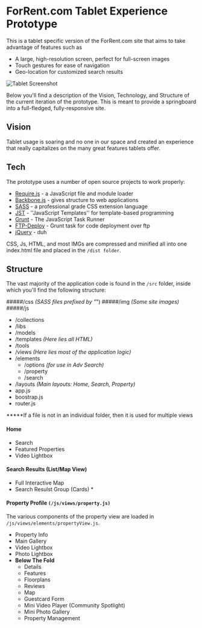 ForRent.com Tablet Experience Prototype
=========

This is a tablet specific version of the ForRent.com site that aims to take advantage of features such as

  - A large, high-resolution screen, perfect for full-screen images
  - Touch gestures for ease of navigation
  - Geo-location for customized search results

![Tablet Screenshot](http://i.imgur.com/1I5bnLk.png)

Below you'll find a description of the Vision, Technology, and Structure of the current iteration of the prototype.  This is meant to provide a springboard into a full-fledged, fully-responsive site.


Vision
-----------

Tablet usage is soaring and no one in our space and created an experience that really capitalizes on the many great features tablets offer.

Tech
-----------

The prototype uses a number of open source projects to work properly:

* [Require.js] - a JavaScript file and module loader
* [Backbone.js] - gives structure to web applications
* [SASS] - a professional grade CSS extension language
* [JST] - ''JavaScript Templates'' for template-based programming
* [Grunt] - The JavaScript Task Runner
* [FTP-Deploy] - Grunt task for code deployment over ftp
* [jQuery] - duh 

CSS, Js, HTML, and most IMGs are compressed and minified all into one index.html file and placed in the `/dist folder`.


Structure
--------------

The vast majority of the application code is found in the `/src` folder, inside which you'll find the following structure:

#####/css _(SASS files prefixed by "_")
#####/img _(Some site images)_
#####/js
 - /collections
 - /libs
 - /models
 - /templates _(Here lies all HTML)_
 - /tools
 - /views _(Here lies most of the application logic)_
  - /elements
    - /options _(for use in Adv Search)_
    - /property
    - /search
  - /layouts _(Main layouts: Home, Search, Property)_
 - app.js
 - boostrap.js
 - router.js

*****If a file is not in an individual folder, then it is used for multiple views

#### Home
 * Search
 * Featured Properties
 * Video Lightbox

#### Search Results (List/Map View)
 * Full Interactive Map 
 * Search Resulst Group (Cards)
    * 


#### Property Profile `(/js/views/property.js)`
The various components of the property view are loaded in `/js/views/elements/propertyView.js`.
 * Property Info
 * Main Gallery
 * Video Lightbox
 * Photo Lightbox
 * **Below The Fold**
    * Details
    * Features
    * Floorplans
    * Reviews
    * Map
    * Guestcard Form
    * Mini Video Player (Community Spotlight)
    * Mini Photo Gallery
    * Property Management




[Require.js]:http://requirejs.org/
[Backbone.js]:http://backbonejs.org/
[SASS]:http://sass-lang.com/
[JST]:https://code.google.com/p/trimpath/wiki/JavaScriptTemplates
[Grunt]:http://gruntjs.com/
[FTP-Deploy]:https://github.com/zonak/grunt-ftp-deploy
[jQuery]:http://jquery.com/
